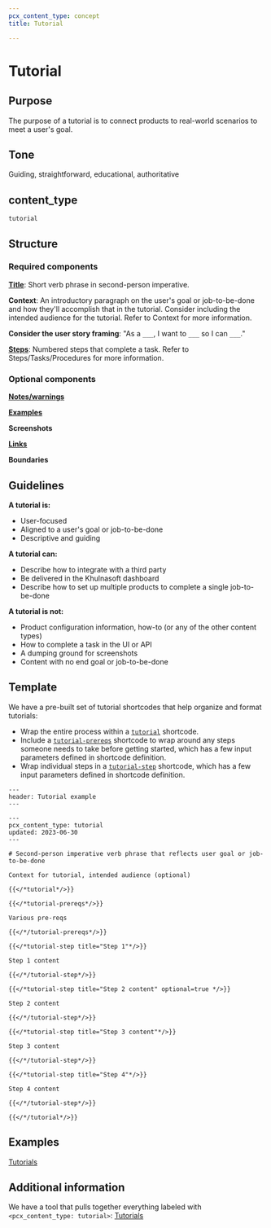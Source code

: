 ```yaml
---
pcx_content_type: concept
title: Tutorial

---
```


# Tutorial

## Purpose

The purpose of a tutorial is to connect products to real-world scenarios to meet a user's goal.

## Tone

Guiding, straightforward, educational, authoritative

## content_type

`tutorial`

## Structure

### Required components

[**Title**](/style-guide/documentation-content-strategy/component-attributes/titles/): Short verb phrase in second-person imperative.

**Context**: An introductory paragraph on the user's goal or job-to-be-done and how they'll accomplish that in the tutorial. Consider including the intended audience for the tutorial. Refer to Context for more information.

**Consider the user story framing**: "As a `___`, I want to `___` so I can `___`."

[**Steps**](/style-guide/documentation-content-strategy/component-attributes/next-steps/): Numbered steps that complete a task. Refer to Steps/Tasks/Procedures for more information.

### Optional components

[**Notes/warnings**](/style-guide/documentation-content-strategy/component-attributes/notes-tips-warnings/)

[**Examples**](/style-guide/documentation-content-strategy/component-attributes/examples/)

**Screenshots**

[**Links**](/style-guide/documentation-content-strategy/component-attributes/links/)

**Boundaries**

## Guidelines

**A tutorial is:**
+ User-focused
+ Aligned to a user's goal or job-to-be-done
+ Descriptive and guiding

**A tutorial can:**

+ Describe how to integrate with a third party
+ Be delivered in the Khulnasoft dashboard
+ Describe how to set up multiple products to complete a single job-to-be-done

**A tutorial is not:**

+ Product configuration information, how-to (or any of the other content types)
+ How to complete a task in the UI or API
+ A dumping ground for screenshots
+ Content with no end goal or job-to-be-done

## Template

We have a pre-built set of tutorial shortcodes that help organize and format tutorials:

- Wrap the entire process within a [`tutorial`](https://github.com/cloudflare/cloudflare-docs/blob/production/layouts/shortcodes/tutorial.html) shortcode.
- Include a [`tutorial-prereqs`](https://github.com/cloudflare/cloudflare-docs/blob/production/layouts/shortcodes/tutorial-prereqs.html) shortcode to wrap around any steps someone needs to take before getting started, which has a few input parameters defined in shortcode definition.
- Wrap individual steps in a [`tutorial-step`](https://github.com/cloudflare/cloudflare-docs/blob/production/layouts/shortcodes/tutorial-step.html) shortcode, which has a few input parameters defined in shortcode definition.

```
---
header: Tutorial example
---

---
pcx_content_type: tutorial
updated: 2023-06-30
---
 
# Second-person imperative verb phrase that reflects user goal or job-to-be-done
 
Context for tutorial, intended audience (optional)
 
{{</*tutorial*/>}}

{{</*tutorial-prereqs*/>}}

Various pre-reqs

{{</*/tutorial-prereqs*/>}}

{{</*tutorial-step title="Step 1"*/>}}

Step 1 content

{{</*/tutorial-step*/>}}

{{</*tutorial-step title="Step 2 content" optional=true */>}}

Step 2 content

{{</*/tutorial-step*/>}}

{{</*tutorial-step title="Step 3 content"*/>}}

Step 3 content

{{</*/tutorial-step*/>}}

{{</*tutorial-step title="Step 4"*/>}}

Step 4 content

{{</*/tutorial-step*/>}}

{{</*/tutorial*/>}}
```

## Examples

[Tutorials](/tutorials/)

## Additional information

We have a tool that pulls together everything labeled with `<pcx_content_type: tutorial>`: [Tutorials](/tutorials/)
